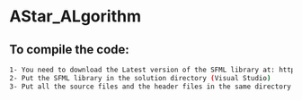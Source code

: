 # AStar_ALgorithm
## To compile the code:
```bash
1- You need to download the Latest version of the SFML library at: https://www.sfml-dev.org/download.php
2- Put the SFML library in the solution directory (Visual Studio)
3- Put all the source files and the header files in the same directory of main.cpp
```

